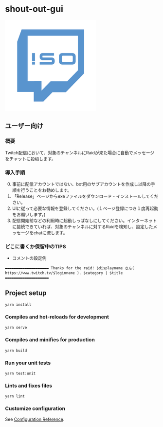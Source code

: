 # shout-out-gui
![favicon](public/icon.png)

## ユーザー向け
### 概要
Twitch配信において、対象のチャンネルにRaidが来た場合に自動でメッセージをチャットに投稿します。
### 導入手順
0. 事前に配信アカウントではない、bot用のサブアカウントを作成し以降の手順を行うことをお勧めします。
1. 「Release」ページからexeファイルをダウンロード・インストールしてください。
2. UIに従って必要な情報を登録してください。(１ページ登録につき１度再起動をお願いします。)
3. 配信開始前などの利用時に起動しっぱなしにしてください。インターネットに接続できていれば、対象のチャンネルに対するRaidを検知し、設定したメッセージをchatに流します。

### どこに書くか保留中のTIPS
- コメントの設定例
```
▬▬▬▬▬▬▬▬▬▬▬▬▬▬▬▬▬▬▬▬ Thanks for the raid! $displayname さん( https://www.twitch.tv/$loginname ). $category | $title ▬▬▬▬▬▬▬▬▬▬▬▬▬▬▬▬▬▬▬▬ 
```
## Project setup
```
yarn install
```

### Compiles and hot-reloads for development
```
yarn serve
```

### Compiles and minifies for production
```
yarn build
```

### Run your unit tests
```
yarn test:unit
```

### Lints and fixes files
```
yarn lint
```

### Customize configuration
See [Configuration Reference](https://cli.vuejs.org/config/).
